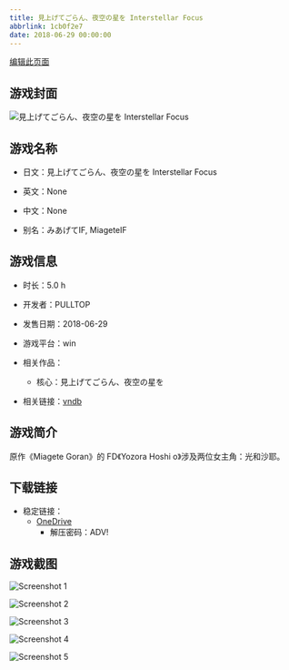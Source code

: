 ```yaml
---
title: 見上げてごらん、夜空の星を Interstellar Focus
abbrlink: 1cb0f2e7
date: 2018-06-29 00:00:00
---
```

[编辑此页面](https://github.com/ACG-3/ADV3-source/blob/main/source/_posts/games/%E8%A6%8B%E4%B8%8A%E3%81%92%E3%81%A6%E3%81%94%E3%82%89%E3%82%93%E3%80%81%E5%A4%9C%E7%A9%BA%E3%81%AE%E6%98%9F%E3%82%92%20Interstellar%20Focus.md)

## 游戏封面

![見上げてごらん、夜空の星を Interstellar Focus](https://pan.timero.xyz/d/onedrive/img_lib_001/%E8%A6%8B%E4%B8%8A%E3%81%92%E3%81%A6%E3%81%94%E3%82%89%E3%82%93%E3%80%81%E5%A4%9C%E7%A9%BA%E3%81%AE%E6%98%9F%E3%82%92%20Interstellar%20Focus_cover.avif)


## 游戏名称

- 日文：見上げてごらん、夜空の星を Interstellar Focus
- 英文：None
- 中文：None

- 别名：みあげてIF, MiageteIF


## 游戏信息

- 时长：5.0 h
- 开发者：PULLTOP
- 发售日期：2018-06-29
- 游戏平台：win
- 相关作品：
   - 核心：見上げてごらん、夜空の星を

- 相关链接：[vndb](https://vndb.org/v22303)


## 游戏简介

原作《Miagete Goran》的 FD《Yozora Hoshi o》涉及两位女主角：光和沙耶。


## 下载链接

- 稳定链接：
    - [OneDrive](https://pan.timero.xyz/onedrive/adv_lib_001/%E8%A6%8B%E4%B8%8A%E3%81%92%E3%81%A6%E3%81%94%E3%82%89%E3%82%93%E3%80%81%E5%A4%9C%E7%A9%BA%E3%81%AE%E6%98%9F%E3%82%92%20Interstellar%20Focus)
        - 解压密码：ADV!



## 游戏截图


![Screenshot 1](https://pan.timero.xyz/d/onedrive/img_lib_001/%E8%A6%8B%E4%B8%8A%E3%81%92%E3%81%A6%E3%81%94%E3%82%89%E3%82%93%E3%80%81%E5%A4%9C%E7%A9%BA%E3%81%AE%E6%98%9F%E3%82%92%20Interstellar%20Focus_Screenshot_1.avif)

![Screenshot 2](https://pan.timero.xyz/d/onedrive/img_lib_001/%E8%A6%8B%E4%B8%8A%E3%81%92%E3%81%A6%E3%81%94%E3%82%89%E3%82%93%E3%80%81%E5%A4%9C%E7%A9%BA%E3%81%AE%E6%98%9F%E3%82%92%20Interstellar%20Focus_Screenshot_2.avif)

![Screenshot 3](https://pan.timero.xyz/d/onedrive/img_lib_001/%E8%A6%8B%E4%B8%8A%E3%81%92%E3%81%A6%E3%81%94%E3%82%89%E3%82%93%E3%80%81%E5%A4%9C%E7%A9%BA%E3%81%AE%E6%98%9F%E3%82%92%20Interstellar%20Focus_Screenshot_3.avif)

![Screenshot 4](https://pan.timero.xyz/d/onedrive/img_lib_001/%E8%A6%8B%E4%B8%8A%E3%81%92%E3%81%A6%E3%81%94%E3%82%89%E3%82%93%E3%80%81%E5%A4%9C%E7%A9%BA%E3%81%AE%E6%98%9F%E3%82%92%20Interstellar%20Focus_Screenshot_4.avif)

![Screenshot 5](https://pan.timero.xyz/d/onedrive/img_lib_001/%E8%A6%8B%E4%B8%8A%E3%81%92%E3%81%A6%E3%81%94%E3%82%89%E3%82%93%E3%80%81%E5%A4%9C%E7%A9%BA%E3%81%AE%E6%98%9F%E3%82%92%20Interstellar%20Focus_Screenshot_5.avif)

